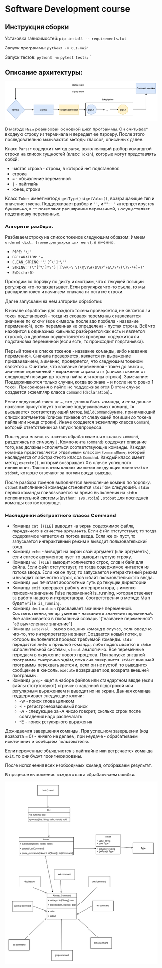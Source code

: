 # Software Development course

## Инструкция сборки

Установка зависимостей: `pip install -r requirements.txt`

Запуск программы: `python3 -m CLI.main`

Запуск тестов: `python3 -m pytest tests/`
`

## Описание архитектуры:

![Architecture](diagram.png)

В методе `Main` реализован основной цикл программы. Он считывает входную строку из терминала и передает ее парсеру.
После этого последовательно вызываются методы классов, описанных далее.

Класс `Parser` содержит метод `parse`, выполняющий разбор командной строки на список сущностей (класс `Token`), которые
могут представлять собой:

* чистая строка - строка, в которой нет подстановок
* строка
* `=` - объявление переменной
* `|` - пайплайн
* конец строки

Класс `Token` имеет методы `getType()` и `getValue()`, возвращающие тип и значение токена. Поддерживает разбор и `''`,
и `""`: `''` интерпретируется буквально, а `""` позволяют расширение переменной, `$` осуществляет подстановку
переменных.

### Алгоритм разбора:

Разбиваем строку на список токенов следующим образом:
Имеем `ordered dict: {токен:регулярка для него}`, а именно:

* `PIPE`: `'\|'`
* `DECLARATION`: `'='`
* `CLEAN_STRING`: `'\'[^\']*\''`
* `STRING`: `'(\"[^\"]*\")|([\w\-\.\!\@\?\#\$\%\^\&\/\*\(\)\-\+]+)'`
* `END`: `chr(0)`

Проходим по порядку по дикту и смотрим, что с текущей позиции регулярка что-то захватывает. Если регулярка что-то съела,
то мы распарили токен и начинаем сначала на остатке строки.

Далее запускаем на нем алгоритм обработки:

В начале обработки для каждого токена проверяется, не является ли токен подстановкой - тогда из словаря переменных
извлекается значение по ключу (все символы после `$`до пробела - название переменной), если переменная не определена -
пустая строка. Всё что находится в одинарных кавычках разбирается как есть и является строкой, а в двойных
осуществляется проверка: содержится ли подстановка переменной (если есть, то происходит подстановка).

Первый токен в списке токенов - название команды, либо название переменной. Сначала проверяется, является ли выражение
присваиванием, а именно, проверяется, что следующим токеном является `=`. Считаем, что название переменной - токен до
знака `=`, значение переменной - выражение справа от `=` (список токенов от следующей позиции до токена пайпа или конца
строки). Замечание:
Поддерживаются только случаи, когда до знака `=` и после него ровно 1 токен. Присваивания в пайпе не поддерживаются В
этом случае создается экземпляр класса `Command` (`declaration`)..

Если следующий токен не `=`, это должна быть команда, и если данное название присутствует в списке поддерживаемых
команд, то вызывается соответствующий метод `buildCommandByName`, принимающий список аргументов (список токенов от
следующей позиции до токена пайпа или конца строки). Иначе создается экземпляр класса `Command`, который ответственен за
запуск подпроцесса.

Последовательность токенов обрабатывается в классы `Command`, разделяясь по символу `|`. Компонента `Commands` содержит
описание того, как должны исполняться соответствующие команды. Каждая команда представляется отдельным
классом `CommandName`, который наследуется от абстрактного класса `Command`. Каждый класс имеет метод `execute()`,
который возвращает 0 в случае успешного исполнения. Также в этом классе имеются следующие поля: `stdin` и `stdout`,
которые отвечают за потоки ввода-вывода.

После разбора токенов выполняется вычисление команд по порядку. `stdout` выполненной команды становится `stdin`'ом
следующей.
`stdin` первой команды привязывается на время выполнения на `stdin` исполнительной системы (`python: sys.stdin`)
, `stdout` для последней команды соответствующе.

### Наследники абстрактного класса Command

* Команда `cat [FILE]` выводит на экран содержимое файла, переданного в качестве аргумента. Если файл отстутствует, то
  тогда содержимое читается из потока ввода. Если же он пуст, то запускается интерактивный режим и выводит
  пользовательский ввод.
* Команда `echo`  - выводит на экран свой аргумент (или аргументы), если список аргументов пуст, то выводит пустую
  строку.
* Команда `wc [FILE]` выводит количество строк, слов и байт для файла. Если файл отстутствует, то тогда содержимое
  читается из потока ввода. Если же он пуст, то запускается интерактивный режим и выводит количество строк, слов и байт
  пользовательского ввода.
* Команда `pwd` печатает абсолютный путь до текущей директории.
* Команда `exit` завершает работу интерпретатора, а именно присвоим значение False переменной is_running, которая
  отвечает за работу нашего интерпретатора. Соответственно в методе Main будет `while is_running`.
* Команда `declaration` присваивает значение переменной. Соответственно, ее аргументы - название и значение переменной.
  Всё записывается в глобальный словарь `{"название переменной": "её вычисленное значение"}
* Команда `external` - вызов внешних команд в случае, если введено что-то, что интерпретатор не знает. Создается новый
  поток, в котором выполняется процесс требуемой команды.  `stdin` передается либо с прошлой команды, либо подвязывается
  в `stdin` исполнительной системы, `stdout` аналогично. Все переменные передаем в окружение нового процесса. При
  запуске внешней программы синхронно ждём, пока она завершится. `stderr` внешней программы перехватывается и, если он
  не пустой, то выводится сообщение в консоль. `execute` возвращает код возврата внешней программы.
* Команда `grep`- ищет в наборе файлов или стандартном вводе (если файлы отстутствуют) строчки с заданной подстрокой или регулярным выражением и выводит их на экран.  Данная команда поддерживает следующие ключи:
  * -w - поиск слова целиком
  * -i - регистронезависимый поиск
  * -A - следующее за -A число говорит, сколько строк после совпадения надо распечатать
  * -E - поиск регулярного выражения

Дожидаемся завершения команды. При успешном завершении (код возврата = 0) - ничего не делаем, при неудаче - обрабатываем
исключение и сообщаем пользователю.

Если переменные объявляются в пайплайне или встречается команда `exit`, то они будут проигнорированы.

После исполнения всех необходимых команд, отображаем результат.

В процессе выполнения каждого шага обрабатываем ошибки.



![Architecture](UML.png)

